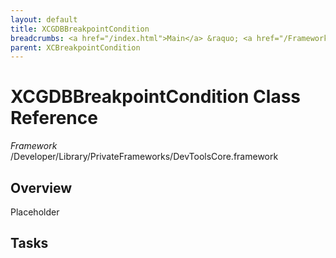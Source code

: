 ```yaml
---
layout: default
title: XCGDBBreakpointCondition
breadcrumbs: <a href="/index.html">Main</a> &raquo; <a href="/Frameworks.html">Framework</a> &raquo; <a href="/Frameworks/DevToolsCore.html">DevToolsCore</a> &raquo; XCGDBBreakpointCondition
parent: XCBreakpointCondition 
---
```

# XCGDBBreakpointCondition Class Reference

*Framework* /Developer/Library/PrivateFrameworks/DevToolsCore.framework

## Overview

Placeholder

## Tasks

